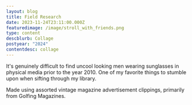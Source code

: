 ```yaml
---
layout: blog
title: Field Research
date: 2023-11-24T23:11:00.000Z
featuredimage: /image/stroll_with_friends.png
type: content
descblurb: Collage
postyear: "2024"
contentdesc: collage
---
```

It's genuinely difficult to find  uncool looking men wearing sunglasses in physical media prior to the year 2010. One of my favorite things to stumble upon when sifting through my library. 

Made using assorted vintage magazine advertisement clippings, primarily from Golfing Magazines.
